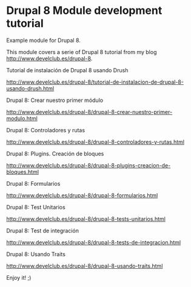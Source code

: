 Drupal 8 Module development tutorial
===============

Example module for Drupal 8. 

This module covers a serie of Drupal 8 tutorial from my blog http://www.develclub.es/drupal-8.

Tutorial de instalación de Drupal 8 usando Drush

http://www.develclub.es/drupal-8/tutorial-de-instalacion-de-drupal-8-usando-drush.html

Drupal 8: Crear nuestro primer módulo

http://www.develclub.es/drupal-8/drupal-8-crear-nuestro-primer-modulo.html

Drupal 8: Controladores y rutas

http://www.develclub.es/drupal-8/drupal-8-controladores-y-rutas.html

Drupal 8: Plugins. Creación de bloques

http://www.develclub.es/drupal-8/drupal-8-plugins-creacion-de-bloques.html

Drupal 8: Formularios

http://www.develclub.es/drupal-8/drupal-8-formularios.html

Drupal 8: Test Unitarios

http://www.develclub.es/drupal-8/drupal-8-tests-unitarios.html

Drupal 8: Test de integración

http://www.develclub.es/drupal-8/drupal-8-tests-de-integracion.html

Drupal 8: Usando Traits

http://www.develclub.es/drupal-8/drupal-8-usando-traits.html


Enjoy it! ;)
